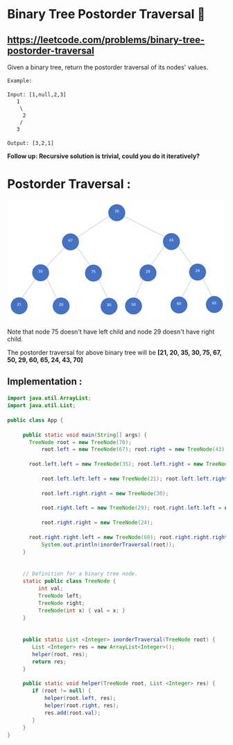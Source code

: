 # Binary Tree Postorder Traversal 🌲
## https://leetcode.com/problems/binary-tree-postorder-traversal

Given a binary tree, return the postorder traversal of its nodes' values.
```
Example:

Input: [1,null,2,3]
   1
    \
     2
    /
   3

Output: [3,2,1]
```
**Follow up: Recursive solution is trivial, could you do it iteratively?**

# Postorder Traversal :
![Binary Tree](binary-tree.PNG?raw=true "Binary Tree")

Note that node 75 doesn't have left child and node 29 doesn't have right child.

The postorder traversal for above binary tree will be **[21, 20, 35, 30, 75, 67, 50, 29, 60, 65, 24, 43, 70]**

## Implementation :

```java
import java.util.ArrayList;
import java.util.List;

public class App {

     public static void main(String[] args) {
	   TreeNode root = new TreeNode(70);
           root.left = new TreeNode(67); root.right = new TreeNode(43);
		
	   root.left.left = new TreeNode(35); root.left.right = new TreeNode(75); 
		
           root.left.left.left = new TreeNode(21); root.left.left.right = new TreeNode(20);
		
           root.left.right.right = new TreeNode(30);
		
           root.right.left = new TreeNode(29); root.right.left.left = new TreeNode(50);
		
           root.right.right = new TreeNode(24); 
		
	   root.right.right.left = new TreeNode(60); root.right.right.right = new TreeNode(65);
           System.out.println(inorderTraversal(root));
     }
	
	
     // Definition for a binary tree node.
     static public class TreeNode {
	      int val;
	      TreeNode left;
	      TreeNode right;
	      TreeNode(int x) { val = x; }
     }
	 
	
     public static List <Integer> inorderTraversal(TreeNode root) {
        List <Integer> res = new ArrayList<Integer>();
        helper(root, res);
        return res;
     }

     public static void helper(TreeNode root, List <Integer> res) {
        if (root != null) {
            helper(root.left, res);
            helper(root.right, res);
            res.add(root.val);
        }
     }
}

```
